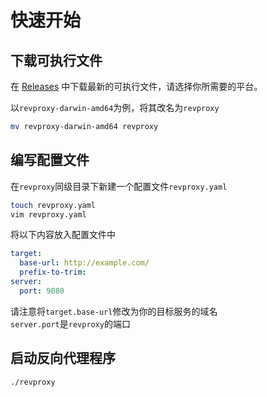 # 快速开始
## 下载可执行文件
在 [Releases](https://github.com/rocketk/revproxy/releases) 中下载最新的可执行文件，请选择你所需要的平台。

以`revproxy-darwin-amd64`为例，将其改名为`revproxy`
```bash
mv revproxy-darwin-amd64 revproxy
```

## 编写配置文件
在`revproxy`同级目录下新建一个配置文件`revproxy.yaml`
```bash
touch revproxy.yaml
vim revproxy.yaml
```
将以下内容放入配置文件中
```yaml
target:
  base-url: http://example.com/
  prefix-to-trim: 
server:
  port: 9080
```
请注意将`target.base-url`修改为你的目标服务的域名  
`server.port`是`revproxy`的端口
## 启动反向代理程序
```bash
./revproxy
```